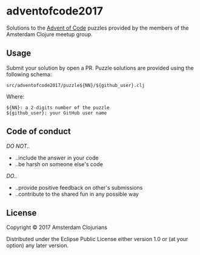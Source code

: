 # adventofcode2017

Solutions to the [Advent of Code](http://adventofcode.com/2017)
puzzles provided by the members of the Amsterdam Clojure meetup group.

## Usage

Submit your solution by open a PR. Puzzle solutions are provided using
the following schema:

    src/adventofcode2017/puzzle${NN}/${github_user}.clj

Where:

    ${NN}: a 2-digits number of the puzzle
    ${github_user}: your GitHub user name

## Code of conduct

*DO NOT..*

- ..include the answer in your code
- ..be harsh on someone else's code

*DO..*

- ..provide positive feedback on other's submissions
- ..contribute to the shared fun in any possible way

## License

Copyright © 2017 Amsterdam Clojurians

Distributed under the Eclipse Public License either version 1.0 or (at
your option) any later version.
